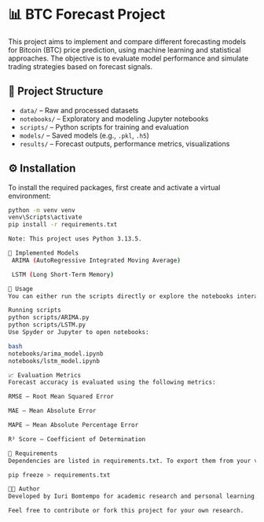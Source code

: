 # 📊 BTC Forecast Project

This project aims to implement and compare different forecasting models for Bitcoin (BTC) price prediction, using machine learning and statistical approaches. The objective is to evaluate model performance and simulate trading strategies based on forecast signals.

## 📁 Project Structure

- `data/` – Raw and processed datasets
- `notebooks/` – Exploratory and modeling Jupyter notebooks
- `scripts/` – Python scripts for training and evaluation
- `models/` – Saved models (e.g., `.pkl`, `.h5`)
- `results/` – Forecast outputs, performance metrics, visualizations

## ⚙️ Installation

To install the required packages, first create and activate a virtual environment:

```bash
python -m venv venv
venv\Scripts\activate
pip install -r requirements.txt

Note: This project uses Python 3.13.5.

🤖 Implemented Models
 ARIMA (AutoRegressive Integrated Moving Average)

 LSTM (Long Short-Term Memory)

🚀 Usage
You can either run the scripts directly or explore the notebooks interactively.

Running scripts
python scripts/ARIMA.py
python scripts/LSTM.py
Use Spyder or Jupyter to open notebooks:

bash
notebooks/arima_model.ipynb
notebooks/lstm_model.ipynb

📈 Evaluation Metrics
Forecast accuracy is evaluated using the following metrics:

RMSE – Root Mean Squared Error

MAE – Mean Absolute Error

MAPE – Mean Absolute Percentage Error

R² Score – Coefficient of Determination

🧠 Requirements
Dependencies are listed in requirements.txt. To export them from your virtual environment:

pip freeze > requirements.txt

👨‍💻 Author
Developed by Iuri Bomtempo for academic research and personal learning in Data Science and Forecasting.

Feel free to contribute or fork this project for your own research.
